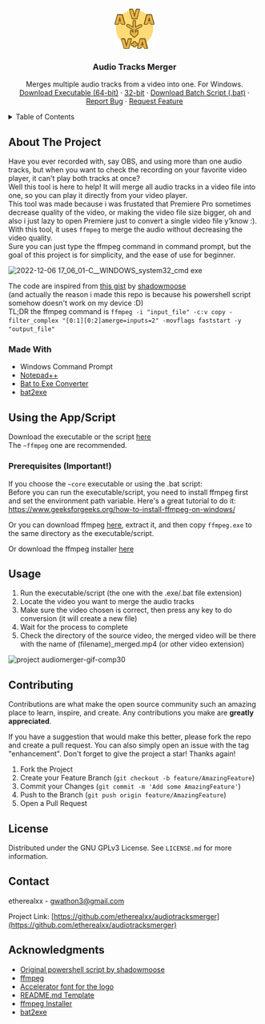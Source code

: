 <!-- PROJECT LOGO -->
<br />
<div align="center">
  <a href="https://github.com/etherealxx/audiotracksmerger">
    <img src="images/logo.png" alt="Logo" width="80" height="80">
  </a>

<h3 align="center">Audio Tracks Merger</h3>

  <p align="center">
    Merges multiple audio tracks from a video into one. For Windows.
    <br />
    <!-- <a href="https://github.com/etherealxx/audiotracksmerger"><strong>Explore the docs »</strong></a> -->
    <!-- <br /> -->
    <!-- <br /> -->
<!--     <a href="https://github.com/etherealxx/audiotracksmerger">View Demo</a>  -->
<!--    · -->
    <a href="https://github.com/etherealxx/audiotracksmerger/releases/download/v0.1.4/Audio.Tracks.Merger.ffmpeg.exe">Download Executable (64-bit)</a>
    ·
    <a href="https://github.com/etherealxx/audiotracksmerger/releases/download/v0.1.4/Audio.Tracks.Merger.ffmpeg.x86.exe">32-bit</a>
    ·
    <a href="https://github.com/etherealxx/audiotracksmerger/releases/download/v0.1.4/Audio.Tracks.Merger.bat">Download Batch Script (.bat)</a>
    ·
    <a href="https://github.com/etherealxx/audiotracksmerger/issues">Report Bug</a>
    ·
    <a href="https://github.com/etherealxx/audiotracksmerger/issues">Request Feature</a>
  </p>
</div>



<!-- TABLE OF CONTENTS -->
<details>
  <summary>Table of Contents</summary>
  <ol>
    <li>
      <a href="#about-the-project">About The Project</a>
      <ul>
        <li><a href="#made-with">Made With</a></li>
      </ul>
    </li>
    <li>
      <a href="#using-the-appscript">Using the App/Script</a>
      <ul>
        <li><a href="#prerequisites-important">Prerequisites (Important!)</a></li>
      </ul>
    </li>
    <li><a href="#usage">Usage</a></li>
    <li><a href="#contributing">Contributing</a></li>
    <li><a href="#license">License</a></li>
    <li><a href="#contact">Contact</a></li>
    <li><a href="#acknowledgments">Acknowledgments</a></li>
  </ol>
</details>



<!-- ABOUT THE PROJECT -->
## About The Project

Have you ever recorded with, say OBS, and using more than one audio tracks, but when you want to check the recording on your favorite video player, it can't play both tracks at once? <br />
Well this tool is here to help! It will merge all audio tracks in a video file into one, so you can play it directly from your video player. <br />
This tool was made because i was frustated that Premiere Pro sometimes decrease quality of the video, or making the video file size bigger, oh and also i just lazy to open Premiere just to convert a single video file y'know :). With this tool, it uses `ffmpeg` to merge the audio without decreasing the video quality. <br />
Sure you can just type the ffmpeg command in command prompt, but the goal of this project is for simplicity, and the ease of use for beginner.

![2022-12-06 17_06_01-C__WINDOWS_system32_cmd exe](https://user-images.githubusercontent.com/64251396/205886336-b8d71a34-9879-4b17-a483-8e4f4235cb48.jpg)

The code are inspired from [this gist](https://gist.github.com/shadowmoose/ae4df1e8617184c9f4fcf55382e9236b) by [shadowmoose](https://github.com/shadowmoose) <br />
(and actually the reason i made this repo is because his powershell script somehow doesn't work on my device :D) <br />
TL;DR the ffmpeg command is `ffmpeg -i "input_file" -c:v copy -filter_complex "[0:1][0:2]amerge=inputs=2" -movflags faststart -y "output_file"`

<!-- <p align="right">(<a href="#readme-top">back to top</a>)</p> -->



### Made With

* Windows Command Prompt
* [Notepad++](https://github.com/notepad-plus-plus/notepad-plus-plus)
* [Bat to Exe Converter](https://www.majorgeeks.com/files/details/bat_to_exe_converter.html)
* [bat2exe](https://github.com/islamadel/bat2exe)


<!-- <p align="right">(<a href="#readme-top">back to top</a>)</p> -->



<!-- GETTING STARTED -->
## Using the App/Script

Download the executable or the script [here](https://github.com/etherealxx/audiotracksmerger/releases) <br />
The `~ffmpeg` one are recommended.

### Prerequisites (Important!)

If you choose the `~core` executable or using the .bat script: <br />
Before you can run the executable/script, you need to install ffmpeg first and set the environment path variable. Here's a great tutorial to do it: https://www.geeksforgeeks.org/how-to-install-ffmpeg-on-windows/

Or you can download ffmpeg [here](https://www.gyan.dev/ffmpeg/builds/ffmpeg-release-essentials.7z), extract it, and then copy `ffmpeg.exe` to the same directory as the executable/script.

Or download the ffmpeg installer [here](https://github.com/icedterminal/ffmpeg-installer/releases/tag/5.1.0.20220727)

<!-- <p align="right">(<a href="#readme-top">back to top</a>)</p> -->



<!-- USAGE EXAMPLES -->
## Usage

1. Run the executable/script (the one with the .exe/.bat file extension)
2. Locate the video you want to merge the audio tracks
3. Make sure the video chosen is correct, then press any key to do conversion (it will create a new file)
4. Wait for the process to complete
5. Check the directory of the source video, the merged video will be there with the name of (filename)_merged.mp4 (or other video extension)

![project audiomerger-gif-comp30](https://user-images.githubusercontent.com/64251396/205890753-5edc14b8-3e32-41c0-bca2-256dbbef7ce0.gif)

<!-- _For more examples, please refer to the [Documentation](https://example.com)_
 -->
<!-- <p align="right">(<a href="#readme-top">back to top</a>)</p> -->

<!-- CONTRIBUTING -->
## Contributing

Contributions are what make the open source community such an amazing place to learn, inspire, and create. Any contributions you make are **greatly appreciated**.

If you have a suggestion that would make this better, please fork the repo and create a pull request. You can also simply open an issue with the tag "enhancement".
Don't forget to give the project a star! Thanks again!

1. Fork the Project
2. Create your Feature Branch (`git checkout -b feature/AmazingFeature`)
3. Commit your Changes (`git commit -m 'Add some AmazingFeature'`)
4. Push to the Branch (`git push origin feature/AmazingFeature`)
5. Open a Pull Request

<!-- <p align="right">(<a href="#readme-top">back to top</a>)</p> -->



<!-- LICENSE -->
## License

Distributed under the GNU GPLv3 License. See `LICENSE.md` for more information.

<!-- <p align="right">(<a href="#readme-top">back to top</a>)</p> -->



<!-- CONTACT -->
## Contact

etherealxx - gwathon3@gmail.com

Project Link: [https://github.com/etherealxx/audiotracksmerger](https://github.com/etherealxx/audiotracksmerger)

<!-- <p align="right">(<a href="#readme-top">back to top</a>)</p> -->



<!-- ACKNOWLEDGMENTS -->
## Acknowledgments

* [Original powershell script by shadowmoose](https://gist.github.com/shadowmoose/ae4df1e8617184c9f4fcf55382e9236b)
* [ffmpeg](https://github.com/FFmpeg/FFmpeg)
* [Accelerator font for the logo](https://fontesk.com/accelerator-font/)
* [README.md Template](https://github.com/othneildrew/Best-README-Template)
* [ffmpeg Installer](https://github.com/icedterminal/ffmpeg-installer)
* [bat2exe](https://github.com/islamadel/bat2exe)

<!-- <p align="right">(<a href="#readme-top">back to top</a>)</p> -->
